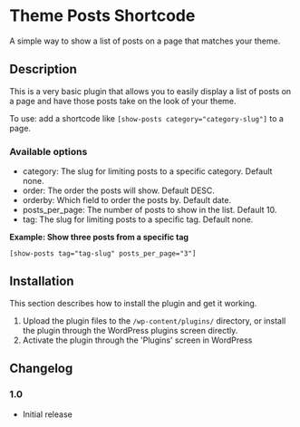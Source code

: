 # Theme Posts Shortcode #

A simple way to show a list of posts on a page that matches your theme.

## Description ##

This is a very basic plugin that allows you to easily display a list of posts on a page and have those posts take on the look of your theme.

To use: add a shortcode like `[show-posts category="category-slug"]` to a page.

### Available options

* category:       The slug for limiting posts to a specific category. Default none.
* order:          The order the posts will show. Default DESC.
* orderby:        Which field to order the posts by. Default date.
* posts_per_page: The number of posts to show in the list. Default 10.
* tag:            The slug for limiting posts to a specific tag. Default none.

**Example: Show three posts from a specific tag**

`[show-posts tag="tag-slug" posts_per_page="3"]`

## Installation ##

This section describes how to install the plugin and get it working.

1. Upload the plugin files to the `/wp-content/plugins/` directory, or install the plugin through the WordPress plugins screen directly.
1. Activate the plugin through the 'Plugins' screen in WordPress

## Changelog ##

### 1.0 ###
* Initial release
